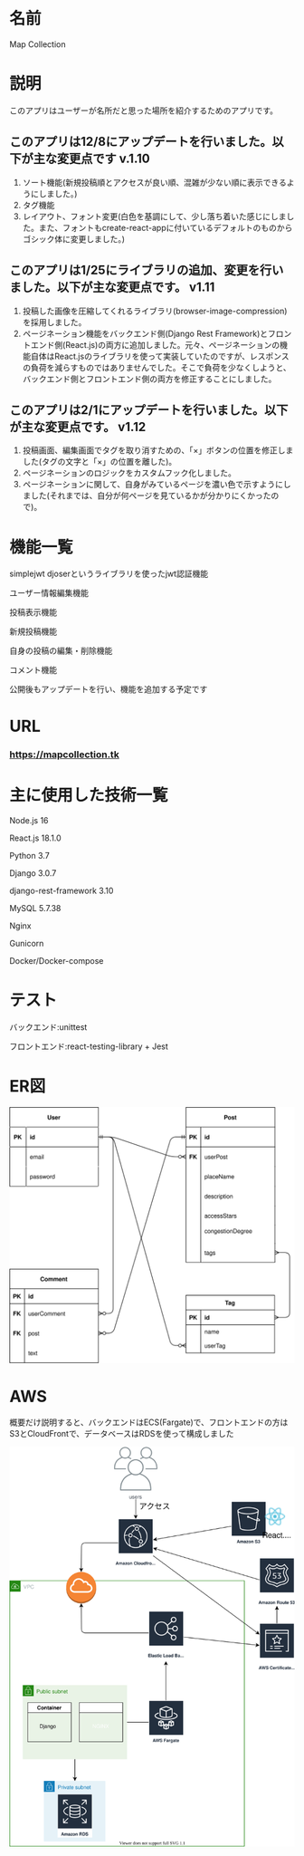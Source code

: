 # 名前
Map Collection


# 説明
このアプリはユーザーが名所だと思った場所を紹介するためのアプリです。

## このアプリは12/8にアップデートを行いました。以下が主な変更点です v.1.10
1. ソート機能(新規投稿順とアクセスが良い順、混雑が少ない順に表示できるようにしました。)
2. タグ機能
3. レイアウト、フォント変更(白色を基調にして、少し落ち着いた感じにしました。また、フォントもcreate-react-appに付いているデフォルトのものからゴシック体に変更しました。)

## このアプリは1/25にライブラリの追加、変更を行いました。以下が主な変更点です。 v1.11
1. 投稿した画像を圧縮してくれるライブラリ(browser-image-compression)を採用しました。
2. ページネーション機能をバックエンド側(Django Rest Framework)とフロントエンド側(React.js)の両方に追加しました。元々、ページネーションの機能自体はReact.jsのライブラリを使って実装していたのですが、レスポンスの負荷を減らすものではありませんでした。そこで負荷を少なくしようと、バックエンド側とフロントエンド側の両方を修正することにしました。

## このアプリは2/1にアップデートを行いました。以下が主な変更点です。  v1.12
1. 投稿画面、編集画面でタグを取り消すための、「×」ボタンの位置を修正しました(タグの文字と「×」の位置を離した)。
2. ページネーションのロジックをカスタムフック化しました。
3. ページネーションに関して、自身がみているページを濃い色で示すようにしました(それまでは、自分が何ページを見ているかが分かりにくかったので)。


# 機能一覧
simplejwt djoserというライブラリを使ったjwt認証機能

ユーザー情報編集機能

投稿表示機能

新規投稿機能

自身の投稿の編集・削除機能

コメント機能

公開後もアップデートを行い、機能を追加する予定です

# URL
### https://mapcollection.tk


# 主に使用した技術一覧
Node.js 16

React.js 18.1.0

Python 3.7

Django 3.0.7

django-rest-framework 3.10

MySQL 5.7.38

Nginx

Gunicorn

Docker/Docker-compose

# テスト
バックエンド:unittest

フロントエンド:react-testing-library + Jest


# ER図

![](er-piture.drawio.svg)

# AWS

概要だけ説明すると、バックエンドはECS(Fargate)で、フロントエンドの方はS3とCloudFrontで、データベースはRDSを使って構成しました

![](aws-infra.svg)

